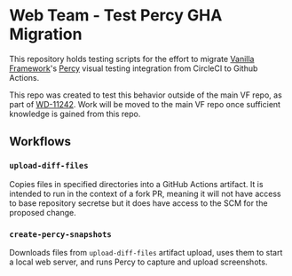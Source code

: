 # Web Team - Test Percy GHA Migration
This repository holds testing scripts for the effort to migrate [Vanilla Framework](https://github.com/canonical/vanilla-framework)'s 
[Percy](https://percy.io) visual testing integration from CircleCI to Github Actions.

This repo was created to test this behavior outside of the main VF repo, as part of [WD-11242](https://warthogs.atlassian.net/browse/WD-11242).
Work will be moved to the main VF repo once sufficient knowledge is gained from this repo.

## Workflows
### `upload-diff-files`
Copies files in specified directories into a GitHub Actions artifact. It is intended to run in 
the context of a fork PR, meaning it will not have access to base repository secretse but it does have access to the SCM 
for the proposed change.

### `create-percy-snapshots`
Downloads files from `upload-diff-files` artifact upload, uses them to start a local web server, and runs Percy to 
capture and upload screenshots.

